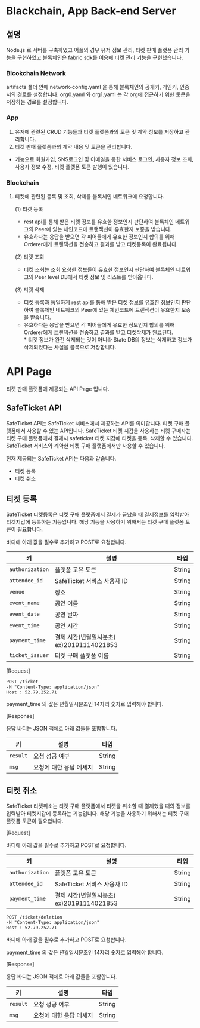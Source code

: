 # Blackchain, App Back-end Server
## 설명
Node.js 로 서버를 구축하였고 어플의 경우 유저 정보 관리, 티켓 판매 플랫폼 관리 기능을 구현하였고 블록체인은 fabric sdk를 이용해 티켓 관리 기능을 구현했습니다.
### Blcokchain Network
artifacts 폴더 안에 network-config.yaml 을 통해 블록체인의 공개키, 개인키, 인증서의 경로를 설정합니다.
org0.yaml 와 org1.yaml 는 각 org에 접근하기 위한 토큰을 저장하는 경로를 설정합니다.

### App
1. 유저에 관련된 CRUD 기능들과 티켓 플랫폼과의 토큰 및 계약 정보를 저장하고 관리합니다.<br>
2. 티켓 판매 플랫폼과의 계약 내용 및 토큰을 관리합니다.
- 기능으로 회원가입, SNS로그인 및 이메일을 통한 서비스 로그인, 사용자 정보 조회, 사용자 정보 수정, 티켓 플랫폼 토큰 발행이 있습니다.
### Blockchain
1. 티켓에 관련된 등록 및 조회, 삭제를 블록체인 네트워크에 요청합니다.<br>

	(1) 티켓 등록<br>
	- rest api를 통해 받은 티켓 정보를 유효한 정보인지 판단하여 블록체인 네트워크의 Peer에 있는 체인코드에 트랜잭션이 유효한지 보증을 받습니다.<br>
	- 유효하다는 응답을 받으면 각 피어들에게 유효한 정보인지 합의를 위해 Orderer에게 트랜잭션을 전송하고 결과를 받고 티켓등록이 완료됩니다.<br>

	

	(2) 티켓 조회<br>
	- 티켓 조회는 조회 요청한 정보들이 유효한 정보인지 판단하여 블록체인 네트워크의 Peer level DB에서 티켓 정보 및 리스트를 받아옵니다.<br>

	(3) 티켓 삭제<br>
	- 티켓 등록과 동일하게 rest api를 통해 받은 티켓 정보를 유효한 정보인지 판단하여 블록체인 네트워크의 Peer에 있는 체인코드에 트랜잭션이 유효한지 보증을 받습니다.<br>
	- 유효하다는 응답을 받으면 각 피어들에게 유효한 정보인지 합의를 위해 Orderer에게 트랜잭션을 전송하고 결과를 받고 티켓삭제가 완료된다.<br> * 티켓 정보가 완전 삭제되는 것이 아니라 State DB의 정보는 삭제하고 정보가 삭제되었다는 사실을 블록으로 저장합니다.



# API Page

티켓 판매 플랫폼에 제공되는 API Page 입니다.

## SafeTicket API


SafeTicket API는 SafeTicket 서비스에서 제공하는 API를 의미합니다. 티켓 구매 플랫폼에서 사용할 수 있는 API입니다. SafeTicket 티켓 지갑을 사용하는 티켓 구매자는 티켓 구매 플랫폼에서 결제시 safeticket 티켓 지갑에 티켓을 등록, 삭제할 수 있습니다. SafeTicket 서비스와 계약한 티켓 구매 플랫폼에서만 사용할 수 있습니다.

현재 제공되는 SafeTicket API는 다음과 같습니다.

- 티켓 등록
- 티켓 취소 

## 티켓 등록

SafeTicket 티켓등록은 티켓 구매 플랫폼에서 결제가 끝났을 때 결제정보를 입력받아 티켓지갑에 등록하는 기능입니다. 해당 기능을 사용하기 위해서는 티켓 구매 플랫폼 토큰이 필요합니다.

바디에 아래 값을 필수로 추가하고 POST로 요청합니다. 

| 키  | 설명  | 타입  |
|---|---|---|
| `authorization`  |  플랫폼 고유 토큰 |  String |
|  `attendee_id` |  SafeTicket 서비스 사용자 ID | String  |
|  `venue` | 장소  |  String |
|  `event_name` |  공연 이름 |  String |
|  `event_date` | 공연 날짜  |  String |
|  `event_time` |  공연 시간 |  String |
|  `payment_time` |  결제 시간(년월일시분초) ex)20191114021853 | String  |
|  `ticket_issuer` |  티켓 구매 플랫폼 이름 | String  |


[Request]

    POST /ticket
    -H "Content-Type: application/json"
    Host : 52.79.252.71


payment_time 의 값은 년월일시분초인 14자리 숫자로 입력해야 합니다.

[Response]

응답 바디는 JSON 객체로 아래 값들을 포함합니다.

| 키  | 설명  | 타입  |
|---|---|---|
| `result`  |  요청 성공 여부 |  String |
|  `msg` |  요청에 대한 응답 메세지 | String  |

## 티켓 취소

SafeTicket 티켓취소는 티켓 구매 플랫폼에서 티켓을 취소할 때 결제했을 때의 정보를 입력받아 티켓지갑에 등록하는 기능입니다. 해당 기능을 사용하기 위해서는 티켓 구매 플랫폼 토큰이 필요합니다.

[Request]

바디에 아래 값을 필수로 추가하고 POST로 요청합니다.

| 키  | 설명  | 타입  |
|---|---|---|
| `authorization`  |  플랫폼 고유 토큰 |  String |
|  `attendee_id` |  SafeTicket 서비스 사용자 ID | String  |
|  `payment_time` | 결제 시간(년월일시분초) ex)20191114021853  |  String |


    POST /ticket/deletion
    -H "Content-Type: application/json"
    Host : 52.79.252.71

바디에 아래 값을 필수로 추가하고 POST로 요청합니다. 


payment_time 의 값은 년월일시분초인 14자리 숫자로 입력해야 합니다.

[Response]

응답 바디는 JSON 객체로 아래 값들을 포함합니다.

| 키  | 설명  | 타입  |
|---|---|---|
| `result`  |  요청 성공 여부 |  String |
|  `msg` |  요청에 대한 응답 메세지 | String  |
